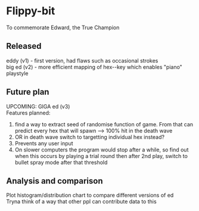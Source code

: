 # Flippy-bit

To commemorate Edward, the True Champion

## Released

eddy (v1) - first version, had flaws such as occasional strokes  
big ed (v2) - more efficient mapping of hex--key which enables "piano" playstyle

## Future plan

UPCOMING: GIGA ed (v3)  
Features planned:

1. find a way to extract seed of randomise function of game. From that can predict every hex that will spawn --> 100% hit in the death wave
2. OR in death wave switch to targetting individual hex instead?
3. Prevents any user input
4. On slower computers the program would stop after a while, so find out when this occurs by
playing a trial round then after 2nd play, switch to bullet spray mode after that threshold

## Analysis and comparison

Plot histogram/distribution chart to compare different versions of ed  
Tryna think of a way that other ppl can contribute data to this
